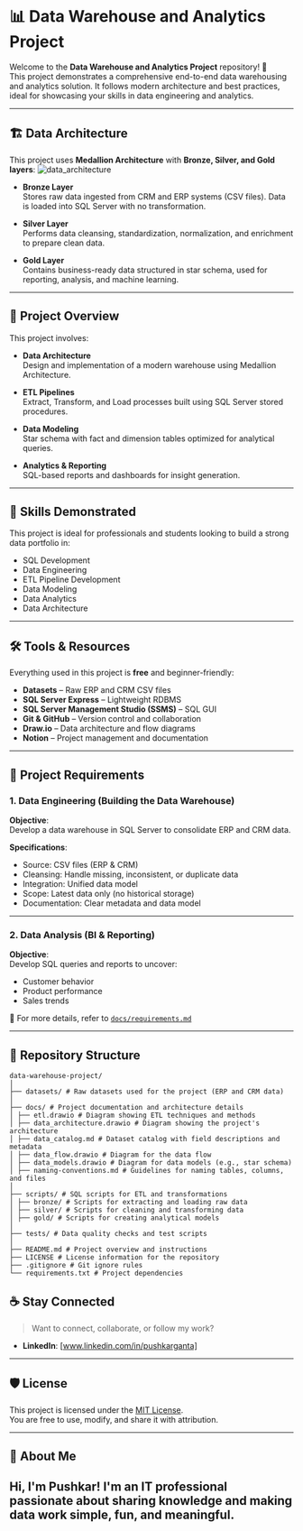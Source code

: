 # 📊 Data Warehouse and Analytics Project

Welcome to the **Data Warehouse and Analytics Project** repository! 🚀  
This project demonstrates a comprehensive end-to-end data warehousing and analytics solution. It follows modern architecture and best practices, ideal for showcasing your skills in data engineering and analytics.

---

## 🏗️ Data Architecture

This project uses **Medallion Architecture** with **Bronze, Silver, and Gold layers**:
![data_architecture](https://github.com/user-attachments/assets/1bd951f3-29d7-44dc-a6cc-cfa07cab5e95)

- **Bronze Layer**  
  Stores raw data ingested from CRM and ERP systems (CSV files). Data is loaded into SQL Server with no transformation.

- **Silver Layer**  
  Performs data cleansing, standardization, normalization, and enrichment to prepare clean data.

- **Gold Layer**  
  Contains business-ready data structured in star schema, used for reporting, analysis, and machine learning.

---

## 📖 Project Overview

This project involves:

- **Data Architecture**  
  Design and implementation of a modern warehouse using Medallion Architecture.

- **ETL Pipelines**  
  Extract, Transform, and Load processes built using SQL Server stored procedures.

- **Data Modeling**  
  Star schema with fact and dimension tables optimized for analytical queries.

- **Analytics & Reporting**  
  SQL-based reports and dashboards for insight generation.

---

## 🎯 Skills Demonstrated

This project is ideal for professionals and students looking to build a strong data portfolio in:

- SQL Development  
- Data Engineering  
- ETL Pipeline Development  
- Data Modeling  
- Data Analytics  
- Data Architecture

---

## 🛠️ Tools & Resources

Everything used in this project is **free** and beginner-friendly:

- **Datasets** – Raw ERP and CRM CSV files
- **SQL Server Express** – Lightweight RDBMS
- **SQL Server Management Studio (SSMS)** – SQL GUI
- **Git & GitHub** – Version control and collaboration
- **Draw.io** – Data architecture and flow diagrams
- **Notion** – Project management and documentation

---

## 🚀 Project Requirements

### 1. Data Engineering (Building the Data Warehouse)

**Objective**:  
Develop a data warehouse in SQL Server to consolidate ERP and CRM data.

**Specifications**:
- Source: CSV files (ERP & CRM)
- Cleansing: Handle missing, inconsistent, or duplicate data
- Integration: Unified data model
- Scope: Latest data only (no historical storage)
- Documentation: Clear metadata and data model

---

### 2. Data Analysis (BI & Reporting)

**Objective**:  
Develop SQL queries and reports to uncover:

- Customer behavior
- Product performance
- Sales trends

📄 For more details, refer to [`docs/requirements.md`](docs/requirements.md)

---

## 📂 Repository Structure
```
data-warehouse-project/
│
├── datasets/ # Raw datasets used for the project (ERP and CRM data)
│
├── docs/ # Project documentation and architecture details
│ ├── etl.drawio # Diagram showing ETL techniques and methods
│ ├── data_architecture.drawio # Diagram showing the project's architecture
│ ├── data_catalog.md # Dataset catalog with field descriptions and metadata
│ ├── data_flow.drawio # Diagram for the data flow
│ ├── data_models.drawio # Diagram for data models (e.g., star schema)
│ ├── naming-conventions.md # Guidelines for naming tables, columns, and files
│
├── scripts/ # SQL scripts for ETL and transformations
│ ├── bronze/ # Scripts for extracting and loading raw data
│ ├── silver/ # Scripts for cleaning and transforming data
│ ├── gold/ # Scripts for creating analytical models
│
├── tests/ # Data quality checks and test scripts
│
├── README.md # Project overview and instructions
├── LICENSE # License information for the repository
├── .gitignore # Git ignore rules
└── requirements.txt # Project dependencies
```
## ☕ Stay Connected

> Want to connect, collaborate, or follow my work?

- **LinkedIn**: [www.linkedin.com/in/pushkarganta]
---

## 🛡️ License

This project is licensed under the [MIT License](LICENSE).  
You are free to use, modify, and share it with attribution.

---
## 🌟 About Me

**Hi, I'm Pushkar! I'm an IT professional passionate about sharing knowledge and making data work simple, fun, and meaningful.**
-----
